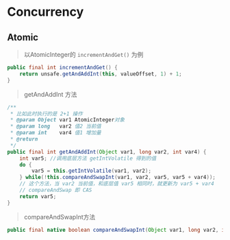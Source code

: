 # Concurrency
## Atomic 
> 以AtomicInteger的 `incrementAndGet()` 为例

```java
public final int incrementAndGet() {
    return unsafe.getAndAddInt(this, valueOffset, 1) + 1;
}
```

> getAndAddInt 方法
```java
/**
 * 比如此时执行的是 2+1 操作
 * @param Object var1 AtomicInteger对象
 * @param long   var2 值2 当前值
 * @param int    var4 值1 增加量
 * @return
 */
public final int getAndAddInt(Object var1, long var2, int var4) {
    int var5; //调用底层方法 getIntVolatile 得到的值
    do {
        var5 = this.getIntVolatile(var1, var2);
    } while(!this.compareAndSwapInt(var1, var2, var5, var5 + var4));
    // 这个方法，当 var2 当前值，和底层值 var5 相同时，就更新为 var5 + var4
    // compareAndSwap 即 CAS
    return var5;
}
```

> compareAndSwapInt方法
```java
public final native boolean compareAndSwapInt(Object var1, long var2, int var4, int var5);
```



